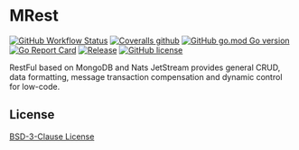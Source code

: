 # MRest

[![GitHub Workflow Status](https://img.shields.io/github/actions/workflow/status/kainonly/mrest/testing.yml?style=flat-square)](https://github.com/kainonly/mrest/actions/workflows/testing.yml)
[![Coveralls github](https://img.shields.io/coveralls/github/kainonly/mrest.svg?style=flat-square)](https://coveralls.io/github/kainonly/mrest)
[![GitHub go.mod Go version](https://img.shields.io/github/go-mod/go-version/kainonly/mrest?style=flat-square)](https://github.com/kainonly/mrest)
[![Go Report Card](https://goreportcard.com/badge/github.com/kainonly/mrest?style=flat-square)](https://goreportcard.com/report/github.com/kainonly/mrest)
[![Release](https://img.shields.io/github/v/release/kainonly/mrest.svg?style=flat-square)](https://github.com/kainonly/mrest)
[![GitHub license](https://img.shields.io/github/license/kainonly/mrest?style=flat-square)](https://raw.githubusercontent.com/kainonly/mrest/master/LICENSE)

RestFul based on MongoDB and Nats JetStream provides general CRUD, data formatting, message transaction compensation and dynamic control for low-code.

## License

[BSD-3-Clause License](https://github.com/kainonly/mrest/blob/main/LICENSE)

